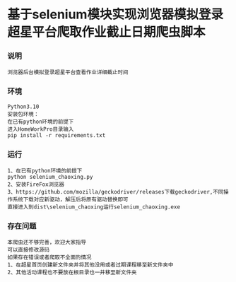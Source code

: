 基于selenium模块实现浏览器模拟登录超星平台爬取作业截止日期爬虫脚本
=====
### 说明
    浏览器后台模拟登录超星平台查看作业详细截止时间
### 环境
    Python3.10
    安装包环境：
    在已有python环境的前提下
    进入HomeWorkPro目录输入
    pip install -r requirements.txt
    
### 运行
    1、在已有python环境的前提下
    python selenium_chaoxing.py
    2、安装FireFox浏览器
    3、https://github.com/mozilla/geckodriver/releases下载geckodriver,不同操作系统下载对应新驱动，解压后将原有驱动替换即可
    直接进入到dist\selenium_chaoxing运行selenium_chaoxing.exe
### 存在问题
    本爬虫还不够完善，欢迎大家指导
    可以直接修改源码
    如果存在错误或者爬取不全面的情况
    1、在超星首页创建新文件夹并将其他没用或者过期课程移至新文件夹中
    2、其他活动课程也不要放在根目录也一并移至新文件夹
